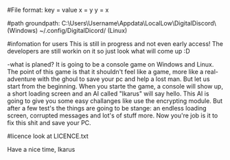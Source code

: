 #File format:
key = value
x = y
y = x

#path
groundpath:
C:\Users\Username\Appdata\LocalLow\DigitalDiscord\ (Windows)
~/.config/DigitalDicord/ (Linux)

#infomation for users
This is still in progress and not even early access! The developers are still workin on it so just look what will come up :D

-what is planed?
It is going to be a console game on Windows and Linux.
The point of this game is that it shouldn't feel like a game, more like a real-adventure with the ghoul to save your pc and help a lost man.
But let us start from the beginning. When you starte the game, a console will show up, a short loading screen and an AI called "Ikarus" will say hello.
This AI is going to give you some easy challanges like use the encrypting module. But after a few test's the things are going to be stange:
an endless loading screen, corrupted messages and lot's of stuff more. Now you're job is it to fix this shit and save your PC.

#licence
look at LICENCE.txt



Have a nice time, Ikarus
